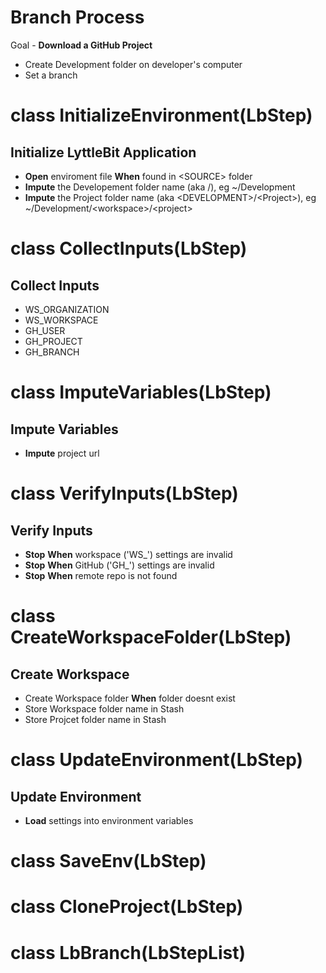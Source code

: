 # Branch Process
 Goal - __Download a GitHub Project__
* Create Development folder on developer's computer
* Set a branch
# class InitializeEnvironment(LbStep)
## __Initialize__ LyttleBit Application
* __Open__ enviroment file __When__ found in \<SOURCE> folder
* __Impute__ the Developement folder name (aka /<DEVELOPMENT>), eg ~/Development
* __Impute__ the Project folder name (aka \<DEVELOPMENT>/\<Project>), eg ~/Development/\<workspace>/\<project>
# class CollectInputs(LbStep)
## __Collect__ Inputs
* WS_ORGANIZATION
* WS_WORKSPACE
* GH_USER
* GH_PROJECT
* GH_BRANCH
# class ImputeVariables(LbStep)
## __Impute__ Variables
* __Impute__ project url
# class VerifyInputs(LbStep)
## Verify Inputs
* __Stop__ __When__ workspace ('WS_') settings are invalid
* __Stop__ __When__ GitHub ('GH_') settings are invalid
* __Stop__ __When__ remote repo is not found
# class CreateWorkspaceFolder(LbStep)
## Create Workspace
* Create Workspace folder __When__ folder doesnt exist
* Store Workspace folder name in Stash
* Store Projcet folder name in Stash
# class UpdateEnvironment(LbStep)
## Update Environment
* __Load__ settings into environment variables
# class SaveEnv(LbStep)
# class CloneProject(LbStep)
# class LbBranch(LbStepList)
